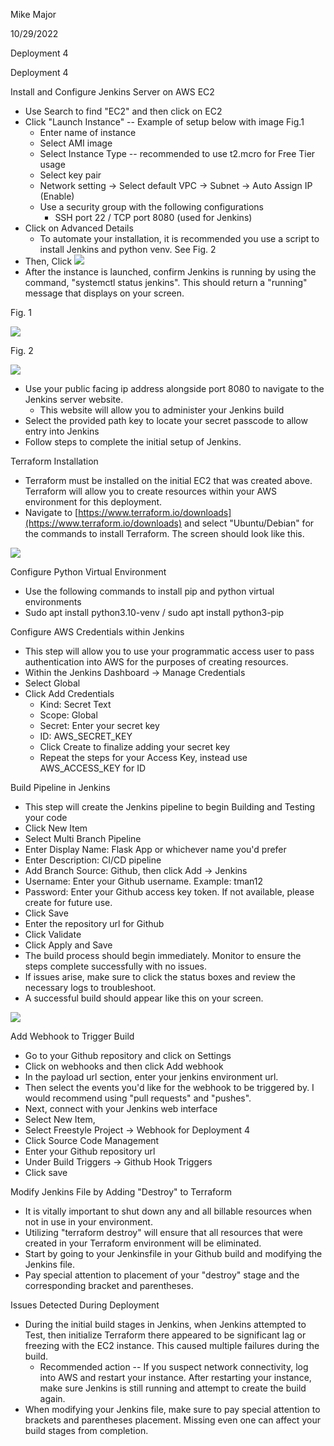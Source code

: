 Mike Major

10/29/2022

Deployment 4

Deployment 4

Install and Configure Jenkins Server on AWS EC2

- Use Search to find "EC2" and then click on EC2
- Click "Launch Instance" -- Example of setup below with image Fig.1
  - Enter name of instance
  - Select AMI image
  - Select Instance Type -- recommended to use t2.mcro for Free Tier usage
  - Select key pair
  - Network setting → Select default VPC → Subnet → Auto Assign IP (Enable)
  - Use a security group with the following configurations
    - SSH port 22 / TCP port 8080 (used for Jenkins)
- Click on Advanced Details
  - To automate your installation, it is recommended you use a script to install Jenkins and python venv. See Fig. 2
- Then, Click ![](RackMultipart20221029-1-onks8h_html_b72a6e36a0536cd0.png)
- After the instance is launched, confirm Jenkins is running by using the command, "systemctl status jenkins". This should return a "running" message that displays on your screen.

Fig. 1

![](RackMultipart20221029-1-onks8h_html_595a1dafefdfc729.png)

Fig. 2

![](RackMultipart20221029-1-onks8h_html_c252f524c1e1e543.png)

- Use your public facing ip address alongside port 8080 to navigate to the Jenkins server website.
  - This website will allow you to administer your Jenkins build
- Select the provided path key to locate your secret passcode to allow entry into Jenkins
- Follow steps to complete the initial setup of Jenkins.

Terraform Installation

- Terraform must be installed on the initial EC2 that was created above. Terraform will allow you to create resources within your AWS environment for this deployment.
- Navigate to [https://www.terraform.io/downloads](https://www.terraform.io/downloads) and select "Ubuntu/Debian" for the commands to install Terraform. The screen should look like this.

![](RackMultipart20221029-1-onks8h_html_dd33d22c39db81aa.png)

Configure Python Virtual Environment

- Use the following commands to install pip and python virtual environments
- Sudo apt install python3.10-venv / sudo apt install python3-pip

Configure AWS Credentials within Jenkins

- This step will allow you to use your programmatic access user to pass authentication into AWS for the purposes of creating resources.
- Within the Jenkins Dashboard → Manage Credentials
- Select Global
- Click Add Credentials
  - Kind: Secret Text
  - Scope: Global
  - Secret: Enter your secret key
  - ID: AWS\_SECRET\_KEY
  - Click Create to finalize adding your secret key
  - Repeat the steps for your Access Key, instead use AWS\_ACCESS\_KEY for ID

Build Pipeline in Jenkins

- This step will create the Jenkins pipeline to begin Building and Testing your code
- Click New Item
- Select Multi Branch Pipeline
- Enter Display Name: Flask App or whichever name you'd prefer
- Enter Description: CI/CD pipeline
- Add Branch Source: Github, then click Add → Jenkins
- Username: Enter your Github username. Example: tman12
- Password: Enter your Github access key token. If not available, please create for future use.
- Click Save
- Enter the repository url for Github
- Click Validate
- Click Apply and Save
- The build process should begin immediately. Monitor to ensure the steps complete successfully with no issues.
- If issues arise, make sure to click the status boxes and review the necessary logs to troubleshoot.
- A successful build should appear like this on your screen.

![](RackMultipart20221029-1-onks8h_html_83d063e703e292bf.png)

Add Webhook to Trigger Build

- Go to your Github repository and click on Settings
- Click on webhooks and then click Add webhook
- In the payload url section, enter your jenkins environment url.
- Then select the events you'd like for the webhook to be triggered by. I would recommend using "pull requests" and "pushes".
- Next, connect with your Jenkins web interface
- Select New Item,
- Select Freestyle Project → Webhook for Deployment 4
- Click Source Code Management
- Enter your Github repository url
- Under Build Triggers → Github Hook Triggers
- Click save

Modify Jenkins File by Adding "Destroy" to Terraform

- It is vitally important to shut down any and all billable resources when not in use in your environment.
- Utilizing "terraform destroy" will ensure that all resources that were created in your Terraform environment will be eliminated.
- Start by going to your Jenkinsfile in your Github build and modifying the Jenkins file.
- Pay special attention to placement of your "destroy" stage and the corresponding bracket and parentheses.

Issues Detected During Deployment

- During the initial build stages in Jenkins, when Jenkins attempted to Test, then initialize Terraform there appeared to be significant lag or freezing with the EC2 instance. This caused multiple failures during the build.
  - Recommended action -- If you suspect network connectivity, log into AWS and restart your instance. After restarting your instance, make sure Jenkins is still running and attempt to create the build again.
- When modifying your Jenkins file, make sure to pay special attention to brackets and parentheses placement. Missing even one can affect your build stages from completion.
